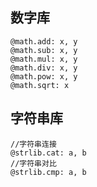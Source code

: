 ## 数字库
```
@math.add: x, y
@math.sub: x, y
@math.mul: x, y
@math.div: x, y
@math.pow: x, y
@math.sqrt: x
```

## 字符串库
```
//字符串连接
@strlib.cat: a, b
//字符串对比
@strlib.cmp: a, b
```